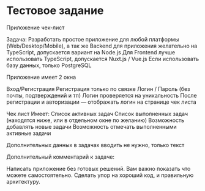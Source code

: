# Тестовое задание

Приложение чек-лист

Задача: 
Разработать простое приложение для любой платформы (Web/Desktop/Mobile), а так же Backend для приложения желательно на TypeScript, допускается вариант на Node.js
Для Frontend лучше использовать TypeScript, допускается Nuxt.js / Vue.js
Если использовать базу данных, только PostgreSQL

Приложение имеет 2 окна

Вход/Регистрация
Регистрация только по связке Логин / Пароль (без почты, подтверждений и тп)
Логин проверяется на уникальность
После регистрации и авторизации — отображать логин на странице чек листа

Чек лист
Имеет:
Список активных задач
Список выполненных задач (находятся ниже, или в отдельном окне по желанию)
Возможность добавлять новые задачи
Возможность отмечать выполненными активные задачи

Дополнительных данных в задачах вводить не нужно, только текст


Дополнительный комментарий к задаче:

Написать приложение без готовых решений. Вам важно показать что можете самостоятельно.
Сделать упор на хороший код, и правильную архитектуру.
